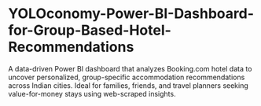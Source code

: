 # YOLOconomy-Power-BI-Dashboard-for-Group-Based-Hotel-Recommendations
A data-driven Power BI dashboard that analyzes Booking.com hotel data to uncover personalized, group-specific accommodation recommendations across Indian cities. Ideal for families, friends, and travel planners seeking value-for-money stays using web-scraped insights.
